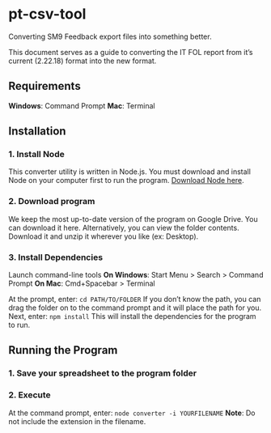 # pt-csv-tool
Converting SM9 Feedback export files into something better.

This document serves as a guide to converting the IT FOL report from it’s current (2.22.18) format into the new format.  

## Requirements
**Windows**: Command Prompt
**Mac**: Terminal

## Installation
### 1. Install Node
This converter utility is written in Node.js. You must download and install Node on your computer first to run the program.
[Download Node here](https://nodejs.org/en/download/).
### 2. Download program
We keep the most up-to-date version of the program on Google Drive. You can download it here. Alternatively, you can view the folder contents. Download it and unzip it wherever you like (ex: Desktop).
### 3. Install Dependencies
Launch command-line tools
**On Windows**: Start Menu > Search > Command Prompt
**On Mac**: Cmd+Spacebar > Terminal

At the prompt, enter: `cd PATH/TO/FOLDER`
If you don’t know the path, you can drag the folder on to the command prompt and it will place the path for you.
Next, enter: `npm install`
This will install the dependencies for the program to run.

## Running the Program
### 1. Save your spreadsheet to the program folder
### 2. Execute
At the command prompt, enter: `node converter -i YOURFILENAME`
**Note**: Do not include the extension in the filename.
